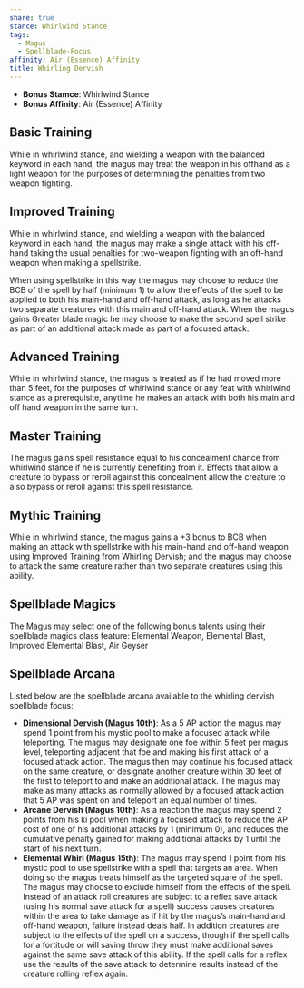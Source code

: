```yaml
---
share: true
stance: Whirlwind Stance
tags:
  - Magus
  - Spellblade-Focus
affinity: Air (Essence) Affinity
title: Whirling Dervish
---
```

- **Bonus Stamce**: Whirlwind Stance 
- **Bonus Affinity**: Air (Essence) Affinity
## Basic Training
While in whirlwind stance, and wielding a weapon with the balanced keyword in each hand, the magus may treat the weapon in his offhand as a light weapon for the purposes of determining the penalties from two weapon fighting.
## Improved Training
While in whirlwind stance, and wielding a weapon with the balanced keyword in each hand, the magus may make a single attack with his off-hand taking the usual penalties for two-weapon fighting with an off-hand weapon when making a spellstrike.

When using spellstrike in this way the magus may choose to reduce the BCB of the spell by half (minimum 1) to allow the effects of the spell to be applied to both his main-hand and off-hand attack, as long as he attacks two separate creatures with this main and off-hand attack. When the magus gains Greater blade magic he may choose to make the second spell strike as part of an additional attack made as part of a focused attack.
## Advanced Training
While in whirlwind stance, the magus is treated as if he had moved more than 5 feet, for the purposes of whirlwind stance or any feat with whirlwind stance as a prerequisite, anytime he makes an attack with both his main and off hand weapon in the same turn.
## Master Training
The magus gains spell resistance equal to his concealment chance from whirlwind stance if he is currently benefiting from it. Effects that allow a creature to bypass or reroll against this concealment allow the creature to also bypass or reroll against this spell resistance.
## Mythic Training
While in whirlwind stance, the magus gains a +3 bonus to BCB when making an attack with spellstrike with his main-hand and off-hand weapon using Improved Training from Whirling Dervish; and the magus may choose to attack the same creature rather than two separate creatures using this ability.
## Spellblade Magics
The Magus may select one of the following bonus talents using their spellblade magics class feature: Elemental Weapon, Elemental Blast, Improved Elemental Blast, Air Geyser
## Spellblade Arcana
Listed below are the spellblade arcana available to the whirling dervish spellblade focus:

- **Dimensional Dervish (Magus 10th)**: As a 5 AP action the magus may spend 1 point from his mystic pool to make a focused attack while teleporting. The magus may designate one foe within 5 feet per magus level, teleporting adjacent that foe and making his first attack of a focused attack action. The magus then may continue his focused attack on the same creature, or designate another creature within 30 feet of the first to teleport to and make an additional attack. The magus may make as many attacks as normally allowed by a focused attack action that 5 AP was spent on and teleport an equal number of times.
- **Arcane Dervish (Magus 10th)**: As a reaction the magus may spend 2 points from his ki pool when making a focused attack to reduce the AP cost of one of his additional attacks by 1 (minimum 0), and reduces the cumulative penalty gained for making additional attacks by 1 until the start of his next turn.
- **Elemental Whirl (Magus 15th)**: The magus may spend 1 point from his mystic pool to use spellstrike with a spell that targets an area. When doing so the magus treats himself as the targeted square of the spell. The magus may choose to exclude himself from the effects of the spell. Instead of an attack roll creatures are subject to a reflex save attack (using his normal save attack for a spell) success causes creatures within the area to take damage as if hit by the magus’s main-hand and off-hand weapon, failure instead deals half. In addition creatures are subject to the effects of the spell on a success, though if the spell calls for a fortitude or will saving throw they must make additional saves against the same save attack of this ability. If the spell calls for a reflex use the results of the save attack to determine results instead of the creature rolling reflex again.